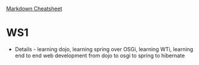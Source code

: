 [Markdown Cheatsheet](https://github.com/adam-p/markdown-here/wiki/Markdown-Cheatsheet)

WS1
===

* Details - learning dojo, learning spring over OSGi, learning WTi, learning end to end web development from dojo to osgi to spring to hibernate
